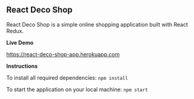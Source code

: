 ## React Deco Shop

React Deco Shop is a simple online shopping application built with React Redux.

**Live Demo**

https://react-deco-shop-app.herokuapp.com

**Instructions**

To install all required dependencies:
`npm install`

To start the application on your local machine:
`npm start`

